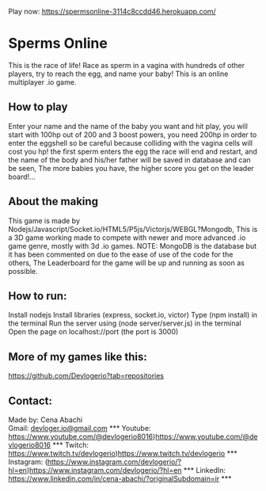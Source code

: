 Play now: https://spermsonline-3114c8ccdd46.herokuapp.com/

# Sperms Online
This is the race of life! Race as sperm in a vagina with hundreds of other players, try to reach the egg, and name your baby! This is an online multiplayer .io game.

## How to play
Enter your name and the name of the baby you want and hit play, you will start with 100hp out of 200 and 3 boost powers, you need 200hp in order to enter the eggshell so be careful because colliding with the vagina cells will cost you hp! the first sperm enters the egg the race will end and restart, and the name of the body and his/her father will be saved in database and can be seen, The more babies you have, the higher score you get on the leader board!...

## About the making
This game is made by Nodejs/Javascript/Socket.io/HTML5/P5js/Victorjs/WEBGL?Mongodb, This is a 3D game working made to compete with newer and more advanced .io game genre, mostly with 3d .io games.
NOTE: MongoDB is the database but it has been commented on due to the ease of use of the code for the others, The Leaderboard for the game will be up and running as soon as possible.

## How to run:
Install nodejs
Install libraries (express, socket.io, victor)
Type (npm install) in the terminal
Run the server using (node server/server.js) in the terminal
Open the page on localhost://port (the port is 3000)

## More of my games like this:
https://github.com/Devlogerio?tab=repositories

## Contact:
Made by: Cena Abachi  
Gmail: devloger.io@gmail.com *** 
Youtube: https://www.youtube.com/@devlogerio8016)https://www.youtube.com/@devlogerio8016 *** 
Twitch: https://www.twitch.tv/devlogerio)https://www.twitch.tv/devlogerio *** 
Instagram: (https://www.instagram.com/devlogerio/?hl=en)https://www.instagram.com/devlogerio/?hl=en *** 
LinkedIn: https://www.linkedin.com/in/cena-abachi/?originalSubdomain=ir *** 
